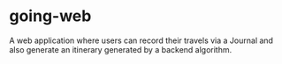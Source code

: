 # going-web
A web application where users can record their travels via a Journal and also generate an itinerary generated by a backend algorithm. 
